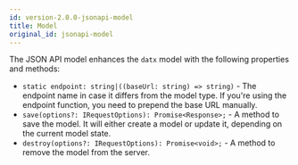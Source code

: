 ```yaml
---
id: version-2.0.0-jsonapi-model
title: Model
original_id: jsonapi-model
---
```


The JSON API model enhances the `datx` model with the following properties and methods:

- `static endpoint: string|((baseUrl: string) => string)` - The endpoint name in case it differs from the model type. If you're using the endpoint function, you need to prepend the base URL manually.
- `save(options?: IRequestOptions): Promise<Response>;` - A method to save the model. It will either create a model or update it, depending on the current model state.
- `destroy(options?: IRequestOptions): Promise<void>;` - A method to remove the model from the server.

